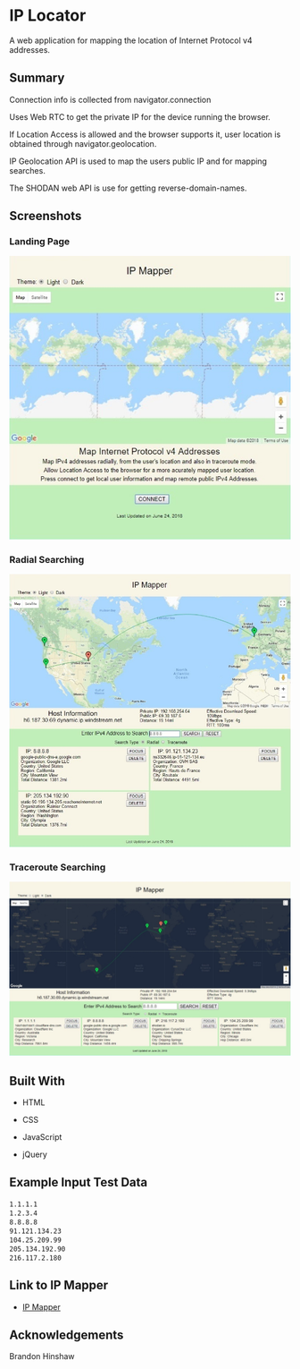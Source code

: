 # IP Locator
A web application for mapping the location of Internet Protocol v4 addresses.

## Summary

Connection info is collected from navigator.connection

Uses Web RTC to get the private IP for the device running the browser.

If Location Access is allowed and the browser supports it, user location is obtained through navigator.geolocation.

IP Geolocation API is used to map the users public IP and for mapping searches.

The SHODAN web API is use for getting reverse-domain-names.

## Screenshots
### Landing Page

![Landing Page](images/screenshots/ip-mapper-start.jpg)

### Radial Searching

![Radial Searching](images/screenshots/ip-mapper-radial.jpg)

### Traceroute Searching

![Traceroute Searching](images/screenshots/ip-mapper-traceroute.jpg)

## Built With

* HTML

* CSS

* JavaScript

* jQuery

## Example Input Test Data
```
1.1.1.1
1.2.3.4
8.8.8.8
91.121.134.23
104.25.209.99
205.134.192.90
216.117.2.180
```

## Link to IP Mapper
- [IP Mapper](https://craigpounds.github.io/ip-mapper/)

## Acknowledgements
Brandon Hinshaw